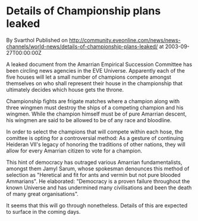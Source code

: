 # Details of Championship plans leaked
By Svarthol
Published on http://community.eveonline.com/news/news-channels/world-news/details-of-championship-plans-leaked/ at 2003-09-27T00:00:00Z

A leaked document from the Amarrian Empirical Succession Committee has been circling news agencies in the EVE Universe. Apparently each of the five houses will let a small number of champions compete amongst themselves on who shall represent their house in the championship that ultimately decides which house gets the throne.   
  
Championship fights are frigate matches where a champion along with three wingmen must destroy the ships of a competing champion and his wingmen. While the champion himself must be of pure Amarrian descent, his wingmen are said to be allowed to be of any race and bloodline.  
  
In order to select the champions that will compete within each hose, the comittee is opting for a controversial method: As a gesture of continuing Heideran VII's legacy of honoring the traditions of other nations, they will allow for every Amarrian citizen to vote for a champion.  
  
This hint of democracy has outraged various Amarrian fundamentalists, amongst them Jamyl Sarum, whose spokesman denounces this method of selection as "Heretical and fit for ants and vermin but not pure blooded Ammarians". He elaborated: "Democracy is a proven failure throughout the known Universe and has undermined many civilisations and been the death of many great organisations".  
  
It seems that this will go through nonetheless. Details of this are expected to surface in the coming days.

